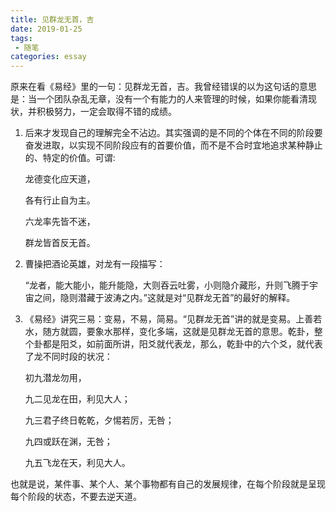 ```yaml
---
title: 见群龙无首，吉
date: 2019-01-25
tags:
 - 随笔    
categories: essay
---
```


原来在看《易经》里的一句：见群龙无首，吉。我曾经错误的以为这句话的意思是：当一个团队杂乱无章，没有一个有能力的人来管理的时候，如果你能看清现状，并积极努力，一定会取得不错的成绩。

1. 后来才发现自己的理解完全不沾边。其实强调的是不同的个体在不同的阶段要奋发进取，以实现不同阶段应有的首要价值，而不是不合时宜地追求某种静止的、特定的价值。可谓:

    龙德变化应天道，

    各有行止自为主。

    六龙率先皆不迷，

    群龙皆首反无首。

2. 曹操把酒论英雄，对龙有一段描写：

    “龙者，能大能小，能升能隐，大则吞云吐雾，小则隐介藏形，升则飞腾于宇宙之间，隐则潜藏于波涛之内。”这就是对“见群龙无首”的最好的解释。

3. 《易经》讲究三易：变易，不易，简易。“见群龙无首”讲的就是变易。上善若水，随方就圆，要象水那样，变化多端，这就是见群龙无首的意思。乾卦，整个卦都是阳爻，如前面所讲，阳爻就代表龙，那么，乾卦中的六个爻，就代表了龙不同时段的状况：

    初九潜龙勿用，

    九二见龙在田，利见大人；

    九三君子终日乾乾，夕惕若厉，无咎；

    九四或跃在渊，无咎；

    九五飞龙在天，利见大人。

也就是说，某件事、某个人、某个事物都有自己的发展规律，在每个阶段就是呈现每个阶段的状态，不要去逆天道。